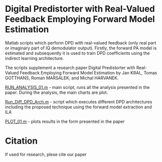 # Digital Predistorter with Real-Valued Feedback Employing Forward Model Estimation

Matlab scripts which perform DPD with real-valued feedback
(only real part or imaginary part of IQ demodulator output).
Firstly, the forward PA model is estimated and subsequently it is used
to train DPD coefficients using the indirect learning architecture.

The scripts supplement a research paper Digital Predistorter with Real-Valued
Feedback Employing Forward Model Estimation by Jan KRAL, Tomas GOTTHANS,
Roman MARSALEK, and Michal HARVANEK.

[RUN_ANALYSIS_01.m](RUN_ANALYSIS_01.m) - main script, runs all the analysis presented
  in the paper. During the analysis, the main charts are plot. 

[Run_Diff_DPD_Arch.m](Run_Diff_DPD_Arch.m) - script which executes different DPD 
  architectures including the proposed technique using the forward model extraction
  and ILA

[PLOT_01.m](PLOT_01.m) - plots results in the form presented in the paper

# Citation
If used for research, plese cite our paper
